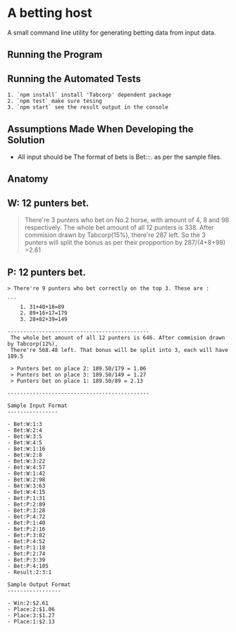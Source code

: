 A betting host
========================
A small command line utility for generating betting data from input data.

Running the Program
-------------------

Running the Automated Tests
---------------------------
```
1. `npm install` install 'Tabcorp' dependent package
2. `npm test` make sure tesing
3. `npm start` see the result output in the console
```

Assumptions Made When Developing the Solution
---------------------------------------------

- All input should be The format of bets is Bet:<product>:<selections>:<stake>. as per the sample files.

Anatomy
---------------------------------------------

W:  12 punters bet. 
---------------------------------------------
   > There're 3 punters who bet on No.2 horse, with amount of 4, 8 and 98 respectively.
    The whole bet amount of all 12 punters is 338. After commision drawn by Tabcorp(15%), there're 287 left. 
    So the 3 punters will split the bonus as per their propportion by 287/(4+8+98) =2.61

P:  12 punters bet.
--------------------------------------------- 
	> There're 9 punters who bet correctly on the top 3. These are :
	
    ```
        1. 31+40+18=89
        2. 89+16+17=179
        3. 28+82+39=149
   ```
--------------------------------------------- 
    The whole bet amount of all 12 punters is 646. After commision drawn by Tabcorp(12%), 
    There're 568.48 left. That bonus will be split into 3, each will have 189.5 
	
	> Punters bet on place 2: 189.50/179 = 1.06	
	> Punters bet on place 3: 189.50/149 = 1.27
	> Punters bet on place 1: 189.50/89 = 2.13

--------------------------------------------- 

Sample Input Format
----------------

 - Bet:W:1:3
 - Bet:W:2:4
 - Bet:W:3:5
 - Bet:W:4:5
 - Bet:W:1:16
 - Bet:W:2:8
 - Bet:W:3:22
 - Bet:W:4:57
 - Bet:W:1:42
 - Bet:W:2:98
 - Bet:W:3:63
 - Bet:W:4:15
 - Bet:P:1:31
 - Bet:P:2:89
 - Bet:P:3:28
 - Bet:P:4:72
 - Bet:P:1:40
 - Bet:P:2:16
 - Bet:P:3:82
 - Bet:P:4:52
 - Bet:P:1:18
 - Bet:P:2:74
 - Bet:P:3:39
 - Bet:P:4:105
 - Result:2:3:1 

Sample Output Format
-----------------

 - Win:2:$2.61
 - Place:2:$1.06
 - Place:3:$1.27
 - Place:1:$2.13 